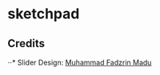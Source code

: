 # sketchpad

## Credits

⋅⋅* Slider Design: [Muhammad Fadzrin Madu](https://www.frontendplanet.com/css-range-slider-examples/)